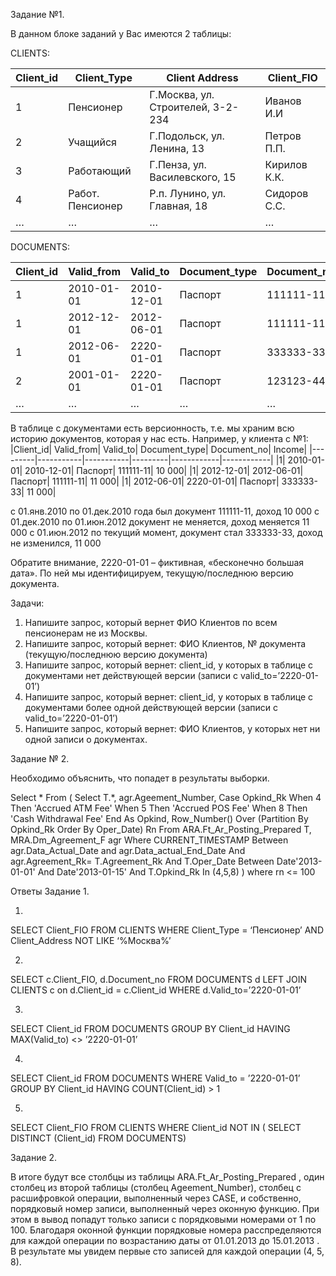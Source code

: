Задание №1.

В данном блоке заданий у Вас имеются 2 таблицы:

CLIENTS:

|Client_id|	Client_Type|	Client Address|	Client_FIO|
|---------|-----------|-----------|---------|
|1|	Пенсионер|	Г.Москва, ул. Строителей, 3-2-234|	Иванов И.И|
|2|	Учащийся|	Г.Подольск, ул. Ленина, 13|	Петров П.П.|
|3|	Работающий|	Г.Пенза, ул. Василевского, 15|	Кирилов К.К.|
|4|	Работ. Пенсионер|	Р.п. Лунино, ул. Главная, 18|	Сидоров С.С.|
|…|	…	|…	|…|

DOCUMENTS:

|Client_id|	Valid_from|	Valid_to|	Document_type|	Document_no|	Income|
|---------|-----------|-----------|---------|------------|------------|
|1|	2010-01-01|	2010-12-01|	Паспорт|	111111-11|	10 000|
|1|	2012-12-01|	2012-06-01|	Паспорт|	111111-11|	11 000|
|1|	2012-06-01|	2220-01-01|	Паспорт|	333333-33|	11 000|
|2|	2001-01-01|	2220-01-01|	Паспорт|	123123-44|	5 000|
|…|	…	|…	|…|	…	|	…	|


В таблице с документами есть версионность, т.е. мы храним всю историю документов, которая у нас есть. Например, у клиента с №1:
|Client_id|	Valid_from|	Valid_to|	Document_type|	Document_no|	Income|
|---------|-----------|-----------|---------|------------|------------|
|1|	2010-01-01|	2010-12-01|	Паспорт|	111111-11|	10 000|
|1|	2012-12-01|	2012-06-01|	Паспорт|	111111-11|	11 000|
|1|	2012-06-01|	2220-01-01|	Паспорт|	333333-33|	11 000|

с 01.янв.2010 по 01.дек.2010 года был документ 111111-11, доход 10 000
с 01.дек.2010 по 01.июн.2012 документ не меняется, доход меняется 11 000
с 01.июн.2012 по текущий момент, документ стал 333333-33, доход не изменился, 11 000

Обратите внимание, 2220-01-01 – фиктивная, «бесконечно большая дата». По ней мы идентифицируем, текущую/последнюю версию документа.

Задачи:
1)	Напишите запрос, который вернет ФИО Клиентов по всем пенсионерам не из Москвы.
2)	Напишите запрос, который вернет: ФИО Клиентов, № документа (текущую/последнюю версию документа)
3)	Напишите запрос, который вернет: client_id, у которых в таблице с документами нет действующей версии (записи с valid_to=’2220-01-01’)
4)	Напишите запрос, который вернет: client_id, у которых в таблице с документами более одной действующей версии (записи с valid_to=’2220-01-01’)
5)	Напишите запрос, который вернет: ФИО Клиентов, у которых нет ни одной записи о документах.

Задание № 2.

Необходимо объяснить, что попадет в результаты выборки. 

Select * From (
  Select 
    T.*, 
    agr.Ageement_Number,
    Case Opkind_Rk 
      When 4 Then 'Accrued ATM Fee'
      When 5 Then 'Accrued POS Fee'
      When 8 Then 'Cash Withdrawal Fee'
    End As Opkind,
    Row_Number() Over (Partition By Opkind_Rk Order By Oper_Date) Rn
  From ARA.Ft_Ar_Posting_Prepared T,
     MRA.Dm_Agreement_F agr
  Where 
    CURRENT_TIMESTAMP Between agr.Data_Actual_Date and agr.Data_actual_End_Date 
     And agr.Agreement_Rk= T.Agreement_Rk
    And T.Oper_Date Between Date'2013-01-01' And  Date'2013-01-15'
    And T.Opkind_Rk In (4,5,8)
) 
where rn <= 100



Ответы
Задание 1.

1.
SELECT Client_FIO
FROM CLIENTS 
WHERE Client_Type = ‘Пенсионер’ AND Client_Address NOT LIKE ‘%Москва%’

2. 
SELECT c.Client_FIO, d.Document_no
FROM DOCUMENTS d LEFT JOIN CLIENTS c on d.Client_id = c.Client_id
WHERE d.Valid_to=’2220-01-01’

3.
SELECT Client_id
FROM DOCUMENTS
GROUP BY Client_id
HAVING MAX(Valid_to) <> ’2220-01-01’

4.
SELECT Client_id
FROM DOCUMENTS
WHERE Valid_to = ’2220-01-01’
GROUP BY Client_id
HAVING COUNT(Client_id) > 1


5.
SELECT Client_FIO
FROM CLIENTS
WHERE Client_id NOT IN (
SELECT DISTINCT (Client_id)
FROM DOCUMENTS)



Задание 2.


В итоге будут все столбцы из таблицы ARA.Ft_Ar_Posting_Prepared , один столбец из второй таблицы (столбец Ageement_Number), столбец с расшифровкой операции, выполненный через CASE, и собственно, порядковый номер записи, выполненный через оконную функцию. При этом в вывод попадут только записи с порядковыми номерами от 1 по 100. Благодаря оконной функции порядковые номера расспределяются для каждой операции по возрастанию даты от 01.01.2013 до 15.01.2013 . В результате мы увидем первые сто записей для каждой операции (4, 5, 8).




